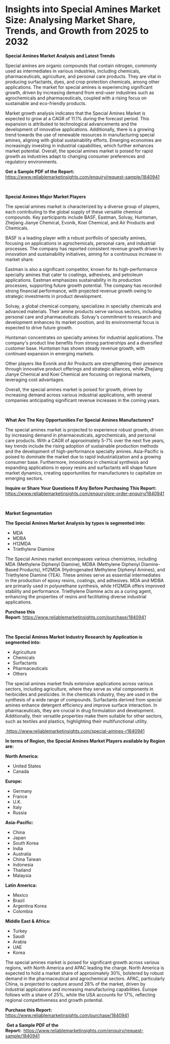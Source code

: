 <p><h1>Insights into Special Amines Market Size: Analysing Market Share, Trends, and Growth from 2025 to 2032</h1></p><p><strong>Special Amines Market Analysis and Latest Trends</strong></p>
<p><p>Special amines are organic compounds that contain nitrogen, commonly used as intermediates in various industries, including chemicals, pharmaceuticals, agriculture, and personal care products. They are vital in producing surfactants, dyes, and crop protection chemicals, among other applications. The market for special amines is experiencing significant growth, driven by increasing demand from end-user industries such as agrochemicals and pharmaceuticals, coupled with a rising focus on sustainable and eco-friendly products.</p><p>Market growth analysis indicates that the Special Amines Market is expected to grow at a CAGR of 11.1% during the forecast period. This expansion is attributed to technological advancements and the development of innovative applications. Additionally, there is a growing trend towards the use of renewable resources in manufacturing special amines, aligning with global sustainability efforts. Emerging economies are increasingly investing in industrial capabilities, which further enhances market potential. Overall, the special amines market is poised for rapid growth as industries adapt to changing consumer preferences and regulatory environments.</p></p>
<p><strong>Get a Sample PDF of the Report:&nbsp;</strong> <a href="https://www.reliablemarketinsights.com/enquiry/request-sample/1840941?utm_campaign=3076&utm_medium=2&utm_source=Github&utm_content=ia&utm_term=15042025&utm_id=special-amines">https://www.reliablemarketinsights.com/enquiry/request-sample/1840941</a></p>
<p>&nbsp;</p>
<p><strong>Special Amines Major Market Players</strong></p>
<p><p>The special amines market is characterized by a diverse group of players, each contributing to the global supply of these versatile chemical compounds. Key participants include BASF, Eastman, Solvay, Huntsman, Zhejiang Jianye Chemical, Evonik, Koei Chemical, and Air Products and Chemicals.</p><p>BASF is a leading player with a robust portfolio of specialty amines, focusing on applications in agrochemicals, personal care, and industrial processes. The company has reported consistent revenue growth driven by innovation and sustainability initiatives, aiming for a continuous increase in market share.</p><p>Eastman is also a significant competitor, known for its high-performance specialty amines that cater to coatings, adhesives, and petroleum applications. Eastman emphasizes sustainability in its production processes, supporting future growth potential. The company has recorded strong financial performance, with projected revenue growth owing to strategic investments in product development.</p><p>Solvay, a global chemical company, specializes in specialty chemicals and advanced materials. Their amine products serve various sectors, including personal care and pharmaceuticals. Solvay's commitment to research and development enhances its market position, and its environmental focus is expected to drive future growth.</p><p>Huntsman concentrates on specialty amines for industrial applications. The company's product line benefits from strong partnerships and a diversified customer base. Huntsman has shown steady revenue growth, with continued expansion in emerging markets.</p><p>Other players like Evonik and Air Products are strengthening their presence through innovative product offerings and strategic alliances, while Zhejiang Jianye Chemical and Koei Chemical are focusing on regional markets, leveraging cost advantages.</p><p>Overall, the special amines market is poised for growth, driven by increasing demand across various industrial applications, with several companies anticipating significant revenue increases in the coming years.</p></p>
<p>&nbsp;</p>
<p><strong>What Are The Key Opportunities For Special Amines Manufacturers?</strong></p>
<p><p>The special amines market is projected to experience robust growth, driven by increasing demand in pharmaceuticals, agrochemicals, and personal care products. With a CAGR of approximately 5-7% over the next five years, key trends include the rising adoption of sustainable production methods and the development of high-performance specialty amines. Asia-Pacific is poised to dominate the market due to rapid industrialization and a growing consumer base. Furthermore, innovations in chemical synthesis and expanding applications in epoxy resins and surfactants will shape future market dynamics, creating opportunities for manufacturers to capitalize on emerging sectors.</p></p>
<p><strong>Inquire or Share Your Questions If Any Before Purchasing This Report:</strong> <a href="https://www.reliablemarketinsights.com/enquiry/pre-order-enquiry/1840941?utm_campaign=3076&utm_medium=2&utm_source=Github&utm_content=ia&utm_term=15042025&utm_id=special-amines">https://www.reliablemarketinsights.com/enquiry/pre-order-enquiry/1840941</a></p>
<p>&nbsp;</p>
<p><strong>Market Segmentation</strong></p>
<p><strong>The Special Amines Market Analysis by types is segmented into:</strong></p>
<p><ul><li>MDA</li><li>MDBA</li><li>H12MDA</li><li>Triethylene Diamine</li></ul></p>
<p><p>The Special Amines market encompasses various chemistries, including MDA (Methylene Diphenyl Diamine), MDBA (Methylene Diphenyl Diamine-Based Products), H12MDA (Hydrogenated Methylene Diphenyl Amines), and Triethylene Diamine (TEA). These amines serve as essential intermediates in the production of epoxy resins, coatings, and adhesives. MDA and MDBA are primarily used in polyurethane synthesis, while H12MDA offers improved stability and performance. Triethylene Diamine acts as a curing agent, enhancing the properties of resins and facilitating diverse industrial applications.</p></p>
<p><strong>Purchase this Report:&nbsp;</strong><a href="https://www.reliablemarketinsights.com/purchase/1840941?utm_campaign=3076&utm_medium=2&utm_source=Github&utm_content=ia&utm_term=15042025&utm_id=special-amines">https://www.reliablemarketinsights.com/purchase/1840941</a></p>
<p>&nbsp;</p>
<p><strong>The Special Amines Market Industry Research by Application is segmented into:</strong></p>
<p><ul><li>Agriculture</li><li>Chemicals</li><li>Surfactants</li><li>Pharmaceuticals</li><li>Others</li></ul></p>
<p><p>The special amines market finds extensive applications across various sectors, including agriculture, where they serve as vital components in herbicides and pesticides. In the chemicals industry, they are used in the synthesis of a wide range of compounds. Surfactants derived from special amines enhance detergent efficiency and improve surface interaction. In pharmaceuticals, they are crucial in drug formulation and development. Additionally, their versatile properties make them suitable for other sectors, such as textiles and plastics, highlighting their multifunctional utility.</p></p>
<p><a href="https://www.reliablemarketinsights.com/special-amines-r1840941?utm_campaign=3076&utm_medium=2&utm_source=Github&utm_content=ia&utm_term=15042025&utm_id=special-amines">&nbsp;https://www.reliablemarketinsights.com/special-amines-r1840941</a></p>
<p><strong>In terms of Region, the Special Amines Market Players available by Region are:</strong></p>
<p>
    <p> <strong> North America: </strong>
        <ul>
            <li>United States</li>
            <li>Canada</li>
        </ul>
        </p> 
    <p> <strong> Europe: </strong>
        <ul>
            <li>Germany</li>
            <li>France</li>
            <li>U.K.</li>
            <li>Italy</li>
            <li>Russia</li>
        </ul>
        </p> 
    <p> <strong> Asia-Pacific: </strong>
        <ul>
            <li>China</li>
            <li>Japan</li>
            <li>South Korea</li>
            <li>India</li>
            <li>Australia</li>
            <li>China Taiwan</li>
            <li>Indonesia</li>
            <li>Thailand</li>
            <li>Malaysia</li>
        </ul>
        </p> 
    <p> <strong> Latin America: </strong>
        <ul>
            <li>Mexico</li>
            <li>Brazil</li>
            <li>Argentina Korea</li>
            <li>Colombia</li>
        </ul>
        </p> 
    <p> <strong> Middle East & Africa: </strong>
        <ul>
            <li>Turkey</li>
            <li>Saudi</li>
            <li>Arabia</li>
            <li>UAE</li>
            <li>Korea</li>
        </ul>
    </p>
    </p>
<p><p>The special amines market is poised for significant growth across various regions, with North America and APAC leading the charge. North America is expected to hold a market share of approximately 30%, bolstered by robust demand in the pharmaceutical and agrochemical sectors. APAC, particularly China, is projected to capture around 28% of the market, driven by industrial applications and increasing manufacturing capabilities. Europe follows with a share of 25%, while the USA accounts for 17%, reflecting regional competitiveness and growth potential.</p></p>
<p><strong>Purchase this Report: </strong><a href="https://www.reliablemarketinsights.com/purchase/1840941?utm_campaign=3076&utm_medium=2&utm_source=Github&utm_content=ia&utm_term=15042025&utm_id=special-amines">https://www.reliablemarketinsights.com/purchase/1840941</a></p>
<p>&nbsp;<strong>Get a Sample PDF of the Report:&nbsp;&nbsp;</strong><a href="https://www.reliablemarketinsights.com/enquiry/request-sample/1840941?utm_campaign=3076&utm_medium=2&utm_source=Github&utm_content=ia&utm_term=15042025&utm_id=special-amines">https://www.reliablemarketinsights.com/enquiry/request-sample/1840941</a></p>
<p><strong></strong></p>
<p><p></p><p></p><p></p></p>